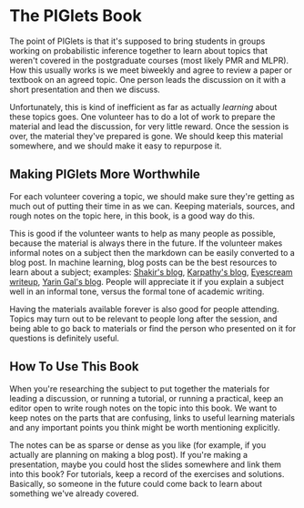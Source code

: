 
The PIGlets Book
================

The point of PIGlets is that it's supposed to bring students in groups
working on probabilistic inference together to learn about topics that
weren't covered in the postgraduate courses (most likely PMR and MLPR). How
this usually works is we meet biweekly and agree to review a paper or
textbook on an agreed topic. One person leads the discussion on it with a
short presentation and then we discuss.

Unfortunately, this is kind of inefficient as far as actually _learning_
about these topics goes. One volunteer has to do a lot of work to prepare
the material and lead the discussion, for very little reward. Once the
session is over, the material they've prepared is gone. We should keep this
material somewhere, and we should make it easy to repurpose it.

Making PIGlets More Worthwhile
------------------------------

For each volunteer covering a topic, we should make sure they're getting as
much out of putting their time in as we can. Keeping materials, sources,
and rough notes on the topic here, in this book, is a good way do this.

This is good if the volunteer wants to help as many people as possible,
because the material is always there in the future. If the volunteer makes
informal notes on a subject then the markdown can be easily converted to a
blog post. In machine learning, blog posts can be the best resources to
learn about a subject; examples: [Shakir's blog][shakir], [Karpathy's
blog][karpathy], [Eyescream writeup][eyescream], [Yarin Gal's blog][gal].
People will appreciate it if you explain a subject well in an informal
tone, versus the formal tone of academic writing.

Having the materials available forever is also good for people attending.
Topics may turn out to be relevant to people long after the session, and
being able to go back to materials or find the person who presented on it
for questions is definitely useful.

How To Use This Book
--------------------

When you're researching the subject to put together the materials for
leading a discussion, or running a tutorial, or running a practical, keep
an editor open to write rough notes on the topic into this book. We want to
keep notes on the parts that are confusing, links to useful learning
materials and any important points you think might be worth mentioning
explicitly.

The notes can be as sparse or dense as you like (for example, if you
actually are planning on making a blog post). If you're making a
presentation, maybe you could host the slides somewhere and link them into
this book? For tutorials, keep a record of the exercises and solutions.
Basically, so someone in the future could come back to learn about
something we've already covered.

[karpathy]: https://karpathy.github.io/
[shakir]: http://blog.shakirm.com/
[eyescream]: http://soumith.ch/eyescream/
[gal]: http://mlg.eng.cam.ac.uk/yarin/blog.html
